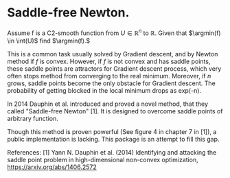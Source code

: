 # Saddle-free Newton.

Assume f is a C2-smooth function from $U \in \mathbb{R}^n$ to $\mathbb{R}$. Given that $\argmin(f) \in \int(U)$ find $\argmin(f).$

This is a common task usually solved by Gradient descent, and by Newton method if $f$ is convex.
However, if $f$ is not convex and has saddle points, these saddle points are attractors for Gradient descent process, which very often stops method from converging to the real minimum.
Moreover, if $n$ grows, saddle points become the only obstacle for Gradient descent. The probability of getting blocked in the local minimum drops as exp(-n).

In 2014 Dauphin et al. introduced and proved a novel method, that they called "Saddle-free Newton" [1]. It is designed to overcome saddle points of arbitrary function. 

Though this method is proven powerful (See figure 4 in chapter 7 in [1]), a public implementation is lacking. This package is an attempt to fill this gap.


References:
[1] Yann N. Dauphin et al. (2014) Identifying and attacking the saddle point problem in high-dimensional non-convex optimization, https://arxiv.org/abs/1406.2572
